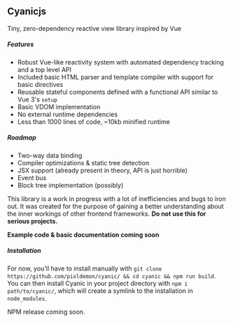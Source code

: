 ## Cyanicjs

Tiny, zero-dependency reactive view library inspired by Vue

##### Features
- Robust Vue-like reactivity system with automated dependency tracking and a top level API
- Included basic HTML parser and template compiler with support for basic directives
- Reusable stateful components defined with a functional API similar to Vue 3's `setup`
- Basic VDOM implementation
- No external runtime dependencies
- Less than 1000 lines of code, ~10kb minified runtime

##### Roadmap
- Two-way data binding
- Compiler optimizations & static tree detection
- JSX support (already present in theory, API is just horrible)
- Event bus
- Block tree implementation (possibly)

This library is a work in progress with a lot of inefficiencies and bugs to iron out. It was created for the purpose of gaining a better understanding about the inner workings of other frontend frameworks. __Do not use this for serious projects.__

__Example code & basic documentation coming soon__

##### Installation

For now, you'll have to install manually with `git clone https://github.com/pixldemon/cyanic/ && cd cyanic && npm run build`.
You can then install Cyanic in your project directory with `npm i path/to/cyanic/`, which will create a symlink to the installation in `node_modules`.

NPM release coming soon.